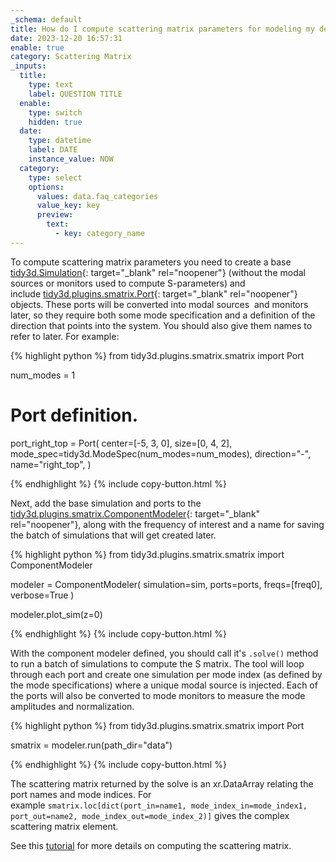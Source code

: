 ```yaml
---
_schema: default
title: How do I compute scattering matrix parameters for modeling my device?
date: 2023-12-20 16:57:31
enable: true
category: Scattering Matrix
_inputs:
  title:
    type: text
    label: QUESTION TITLE
  enable:
    type: switch
    hidden: true
  date:
    type: datetime
    label: DATE
    instance_value: NOW
  category:
    type: select
    options:
      values: data.faq_categories
      value_key: key
      preview:
        text:
          - key: category_name
---
```

To compute scattering matrix parameters you need to create a base [tidy3d.Simulation](https://docs.flexcompute.com/projects/tidy3d/en/latest/_autosummary/tidy3d.Simulation.html){: target="_blank" rel="noopener"}&nbsp;(without the modal sources or monitors used to compute S-parameters) and include&nbsp;[tidy3d.plugins.smatrix.Port](https://docs.flexcompute.com/projects/tidy3d/en/latest/_autosummary/tidy3d.plugins.smatrix.Port.html){: target="_blank" rel="noopener"} objects. These ports will be converted into modal sources&nbsp; and monitors later, so they require both some mode specification and a definition of the direction that points into the system. You should also give them names to refer to later. For example:

<div markdown class="code-snippet">{% highlight python %}
from tidy3d.plugins.smatrix.smatrix import Port

num_modes = 1

# Port definition.
port_right_top = Port(
  center=[-5, 3, 0],
  size=[0, 4, 2],
  mode_spec=tidy3d.ModeSpec(num_modes=num_modes),
  direction="-",
  name="right_top",
)

{% endhighlight %}
{% include copy-button.html %}</div>



Next, add the base simulation and ports to the [tidy3d.plugins.smatrix.ComponentModeler](https://docs.flexcompute.com/projects/tidy3d/en/latest/_autosummary/tidy3d.plugins.smatrix.ComponentModeler.html){: target="_blank" rel="noopener"}, along with the frequency of interest and a name for saving the batch of simulations that will get created later.

<div markdown class="code-snippet">{% highlight python %}
from tidy3d.plugins.smatrix.smatrix import ComponentModeler

modeler = ComponentModeler(
  simulation=sim,
  ports=ports,
  freqs=[freq0],
  verbose=True
)

modeler.plot_sim(z=0)

{% endhighlight %}
{% include copy-button.html %}</div>



With the component modeler defined, you should call it's&nbsp;`.solve()`&nbsp;method to run a batch of simulations to compute the S matrix. The tool will loop through each port and create one simulation per mode index (as defined by the mode specifications) where a unique modal source is injected. Each of the ports will also be converted to mode monitors to measure the mode amplitudes and normalization.

<div markdown class="code-snippet">{% highlight python %}
from tidy3d.plugins.smatrix.smatrix import Port

smatrix = modeler.run(path_dir="data")

{% endhighlight %}
{% include copy-button.html %}</div>



The scattering matrix returned by the solve is an xr.DataArray relating the port names and mode indices. For example&nbsp;`smatrix.loc[dict(port_in=name1, mode_index_in=mode_index1, port_out=name2, mode_index_out=mode_index_2)]`&nbsp;gives the complex scattering matrix element.

See this [tutorial](https://www.flexcompute.com/tidy3d/examples/notebooks/SMatrix/) for more details on computing the scattering matrix.